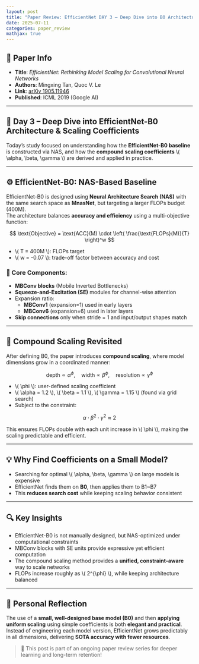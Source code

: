 ```yaml
---
layout: post
title: "Paper Review: EfficientNet DAY 3 – Deep Dive into B0 Architecture & Scaling Coefficients"
date: 2025-07-11
categories: paper_review
mathjax: true
---
```


## 📌 Paper Info

- **Title**: *EfficientNet: Rethinking Model Scaling for Convolutional Neural Networks*  
- **Authors**: Mingxing Tan, Quoc V. Le  
- **Link**: [arXiv 1905.11946](https://arxiv.org/abs/1905.11946)  
- **Published**: ICML 2019 (Google AI)

---

## 🧠 Day 3 – Deep Dive into EfficientNet-B0 Architecture & Scaling Coefficients

Today’s study focused on understanding how the **EfficientNet-B0 baseline** is constructed via NAS, and how the **compound scaling coefficients** \\( \alpha, \beta, \gamma \\) are derived and applied in practice.

---

## ⚙️ EfficientNet-B0: NAS-Based Baseline

EfficientNet-B0 is designed using **Neural Architecture Search (NAS)** with the same search space as **MnasNet**, but targeting a larger FLOPs budget (400M).  
The architecture balances **accuracy and efficiency** using a multi-objective function:

$$
\text{Objective} = \text{ACC}(M) \cdot \left( \frac{\text{FLOPs}(M)}{T} \right)^w
$$

- \\( T = 400M \\): FLOPs target  
- \\( w = -0.07 \\): trade-off factor between accuracy and cost  

### 🔧 Core Components:
- **MBConv blocks** (Mobile Inverted Bottlenecks)  
- **Squeeze-and-Excitation (SE)** modules for channel-wise attention  
- Expansion ratio:
  - **MBConv1** (expansion=1) used in early layers  
  - **MBConv6** (expansion=6) used in later layers  
- **Skip connections** only when stride = 1 and input/output shapes match  

---

## 🧮 Compound Scaling Revisited

After defining B0, the paper introduces **compound scaling**, where model dimensions grow in a coordinated manner:

$$
\text{depth} \propto \alpha^{\phi}, \quad \text{width} \propto \beta^{\phi}, \quad \text{resolution} \propto \gamma^{\phi}
$$

- \\( \phi \\): user-defined scaling coefficient  
- \\( \alpha = 1.2 \\), \\( \beta = 1.1 \\), \\( \gamma = 1.15 \\) (found via grid search)  
- Subject to the constraint:

$$
\alpha \cdot \beta^2 \cdot \gamma^2 \approx 2
$$

This ensures FLOPs double with each unit increase in \\( \phi \\), making the scaling predictable and efficient.

---

## 💡 Why Find Coefficients on a Small Model?

- Searching for optimal \\( \alpha, \beta, \gamma \\) on large models is expensive  
- EfficientNet finds them on **B0**, then applies them to B1~B7  
- This **reduces search cost** while keeping scaling behavior consistent

---

## 🔍 Key Insights

- EfficientNet-B0 is not manually designed, but NAS-optimized under computational constraints  
- MBConv blocks with SE units provide expressive yet efficient computation  
- The compound scaling method provides a **unified, constraint-aware** way to scale networks  
- FLOPs increase roughly as \\( 2^{\phi} \\), while keeping architecture balanced

---

## 💬 Personal Reflection

The use of a **small, well-designed base model (B0)** and then **applying uniform scaling** using simple coefficients is both **elegant and practical**.  
Instead of engineering each model version, EfficientNet grows predictably in all dimensions, delivering **SOTA accuracy with fewer resources**.

> 🔖 This post is part of an ongoing paper review series for deeper learning and long-term retention!
